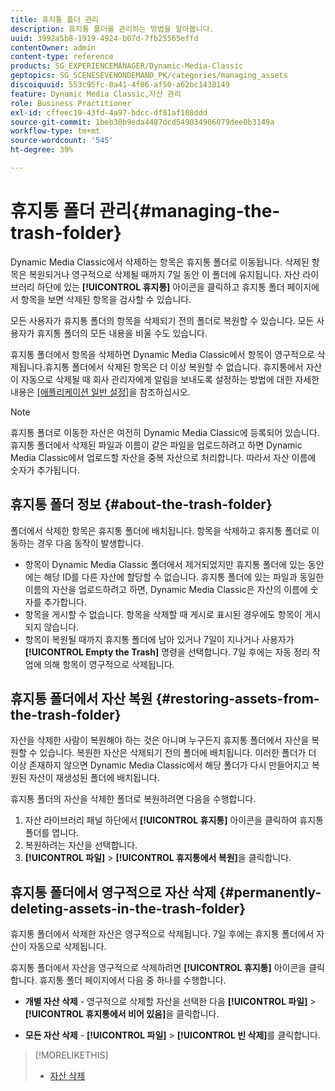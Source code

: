 ```yaml
---
title: 휴지통 폴더 관리
description: 휴지통 폴더를 관리하는 방법을 알아봅니다.
uuid: 3992a5b8-1919-4924-b07d-7fb25565effd
contentOwner: admin
content-type: reference
products: SG_EXPERIENCEMANAGER/Dynamic-Media-Classic
geptopics: SG_SCENESEVENONDEMAND_PK/categories/managing_assets
discoiquuid: 553c95fc-0a41-4f06-af50-a62bc1438149
feature: Dynamic Media Classic,자산 관리
role: Business Practitioner
exl-id: cffeec19-43fd-4a97-bdcc-df81af108ddd
source-git-commit: 1beb30b9eda4487dcd549034906079dee0b3149a
workflow-type: tm+mt
source-wordcount: '545'
ht-degree: 39%

---
```


# 휴지통 폴더 관리{#managing-the-trash-folder}

Dynamic Media Classic에서 삭제하는 항목은 휴지통 폴더로 이동됩니다. 삭제된 항목은 복원되거나 영구적으로 삭제될 때까지 7일 동안 이 폴더에 유지됩니다. 자산 라이브러리 하단에 있는 **[!UICONTROL 휴지통]** 아이콘을 클릭하고 휴지통 폴더 페이지에서 항목을 보면 삭제된 항목을 검사할 수 있습니다.

모든 사용자가 휴지통 폴더의 항목을 삭제되기 전의 폴더로 복원할 수 있습니다. 모든 사용자가 휴지통 폴더의 모든 내용을 비울 수도 있습니다.

휴지통 폴더에서 항목을 삭제하면 Dynamic Media Classic에서 항목이 영구적으로 삭제됩니다.휴지통 폴더에서 삭제된 항목은 더 이상 복원할 수 없습니다. 휴지통에서 자산이 자동으로 삭제될 때 회사 관리자에게 알림을 보내도록 설정하는 방법에 대한 자세한 내용은 [[애플리케이션 일반 설정]](application-setup.md#general_settings)을 참조하십시오.

>[!NOTE]
>
>휴지통 폴더로 이동한 자산은 여전히 Dynamic Media Classic에 등록되어 있습니다. 휴지통 폴더에서 삭제된 파일과 이름이 같은 파일을 업로드하려고 하면 Dynamic Media Classic에서 업로드할 자산을 중복 자산으로 처리합니다. 따라서 자산 이름에 숫자가 추가됩니다.

## 휴지통 폴더 정보 {#about-the-trash-folder}

폴더에서 삭제한 항목은 휴지통 폴더에 배치됩니다. 항목을 삭제하고 휴지통 폴더로 이동하는 경우 다음 동작이 발생합니다.

* 항목이 Dynamic Media Classic 폴더에서 제거되었지만 휴지통 폴더에 있는 동안에는 해당 ID를 다른 자산에 할당할 수 없습니다. 휴지통 폴더에 있는 파일과 동일한 이름의 자산을 업로드하려고 하면, Dynamic Media Classic은 자산의 이름에 숫자를 추가합니다.
* 항목을 게시할 수 없습니다. 항목을 삭제할 때 게시로 표시된 경우에도 항목이 게시되지 않습니다.
* 항목이 복원될 때까지 휴지통 폴더에 남아 있거나 7일이 지나거나 사용자가 **[!UICONTROL Empty the Trash]** 명령을 선택합니다. 7일 후에는 자동 정리 작업에 의해 항목이 영구적으로 삭제됩니다.

## 휴지통 폴더에서 자산 복원 {#restoring-assets-from-the-trash-folder}

자산을 삭제한 사람이 복원해야 하는 것은 아니며 누구든지 휴지통 폴더에서 자산을 복원할 수 있습니다. 복원한 자산은 삭제되기 전의 폴더에 배치됩니다. 이러한 폴더가 더 이상 존재하지 않으면 Dynamic Media Classic에서 해당 폴더가 다시 만들어지고 복원된 자산이 재생성된 폴더에 배치됩니다.

휴지통 폴더의 자산을 삭제한 폴더로 복원하려면 다음을 수행합니다.

1. 자산 라이브러리 패널 하단에서 **[!UICONTROL 휴지통]** 아이콘을 클릭하여 휴지통 폴더를 엽니다.
1. 복원하려는 자산을 선택합니다.
1. **[!UICONTROL 파일]** > **[!UICONTROL 휴지통에서 복원]**&#x200B;을 클릭합니다.

## 휴지통 폴더에서 영구적으로 자산 삭제 {#permanently-deleting-assets-in-the-trash-folder}

휴지통 폴더에서 삭제한 자산은 영구적으로 삭제됩니다. 7일 후에는 휴지통 폴더에서 자산이 자동으로 삭제됩니다.

휴지통 폴더에서 자산을 영구적으로 삭제하려면 **[!UICONTROL 휴지통]** 아이콘을 클릭합니다. 휴지통 폴더 페이지에서 다음 중 하나를 수행합니다.

* **개별 자산 삭제**  - 영구적으로 삭제할 자산을 선택한 다음  **[!UICONTROL 파일]**  >  **[!UICONTROL 휴지통에서 비어 있음]**&#x200B;을 클릭합니다.

* **모든 자산 삭제**  -  **[!UICONTROL 파일]**  >  **[!UICONTROL 빈 삭제]**&#x200B;를 클릭합니다.

>[!MORELIKETHIS]
>
>* [자산 삭제](moving-renaming-deleting-assets.md#delete_assets)

